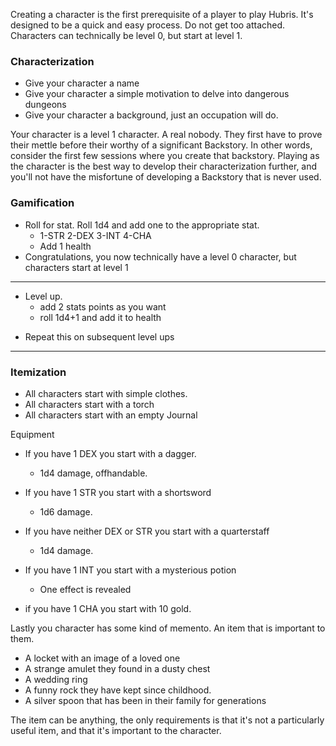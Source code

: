 Creating a character is the first prerequisite of a player to play Hubris. 
It's designed to be a quick and easy process. Do not get too attached.
Characters can technically be level 0, but start at level 1.

### Characterization
- Give your character a name
- Give your character a simple motivation to delve into dangerous dungeons
- Give your character a background, just an occupation will do.

Your character is a level 1 character. A real nobody. They first have to prove their mettle before their worthy of a significant Backstory. In other words, consider the first few sessions where you create that backstory. Playing as the character is the best way to develop their characterization further, and you'll not have the misfortune of developing a Backstory that is never used.

### Gamification
- Roll for stat. Roll 1d4 and add one to the appropriate stat. 
	- 1-STR 2-DEX 3-INT 4-CHA
	- Add 1 health
- Congratulations, you now technically have a level 0 character, but characters start at level 1
___
- Level up. 
	- add 2 stats points as you want
	- roll 1d4+1 and add it to health
* Repeat this on subsequent level ups
____
### Itemization
* All characters start with simple clothes. 
* All characters start with a torch
* All characters start with an empty Journal

Equipment 
- If you have 1 DEX you start with a dagger. 
	- 1d4 damage, offhandable.
- If you have 1 STR you start with a shortsword
	- 1d6 damage.

- If you have neither DEX or STR you start with a quarterstaff
	- 1d4 damage.

- If you have 1 INT you start with a mysterious potion
	- One effect is revealed 
- if you have 1 CHA you start with 10 gold.

Lastly you character has some kind of memento. An item that is important to them.
- A locket with an image of a loved one
- A strange amulet they found in a dusty chest
- A wedding ring
- A funny rock they have kept since childhood.
- A silver spoon that has been in their family for generations

The item can be anything, the only requirements is that it's not a particularly useful item, and that it's important to the character.
